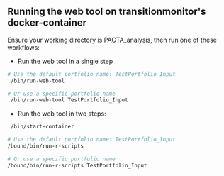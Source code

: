 ## Running the web tool on transitionmonitor's docker-container

Ensure your working directory is PACTA_analysis, then run one of these workflows:

* Run the web tool in a single step

```bash
# Use the default portfolio name: TestPortfolio_Input
./bin/run-web-tool

# Or use a specific portfolio name
./bin/run-web-tool TestPortfolio_Input
```

* Run the web tool in two steps:

```bash
./bin/start-container

# Use the default portfolio name: TestPortfolio_Input
/bound/bin/run-r-scripts

# Or use a specific portfolio name
/bound/bin/run-r-scripts TestPortfolio_Input
```
